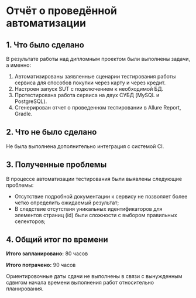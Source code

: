# Отчёт о проведённой автоматизации

## 1. Что было сделано

В результате работы над дипломным проектом были выполнены задачи, а именно:

1. Автоматизированы заявленные сценарии тестирования работы сервиса для способов покупки через карту и через кредит.
2. Настроен запуск SUT с подключением к необходимой БД.
2. Протестирована работа сервиса на двух СУБД (MySQL и PostgreSQL).
3. Сгенерирован отчет о проведенном тестировании в Allure Report, Gradle.

## 2. Что не было сделано

Не была выполнена дополнительно интеграция с системой CI.

## 3. Полученные проблемы

В процессе автоматизации тестирования были выявлены следующие проблемы:

- Отсутствие подробной документации к сервису не позволяет более четко определить ожидаемый результат;
- В следствие отсутствия уникальных идентификаторов для элементов страниц (id) были сложности с выбором правильных селекторов;



## 4. Общий итог по времени


**Итого запланировано:** 80 часов

**Итого потрачено:** 90 часов

Ориентировочные даты сдачи не выполнены в связи с вынужденным сдвигом начала времени выполнения работ относительно планирования.